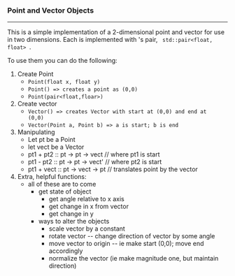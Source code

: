 ### Point and Vector Objects ###
----

This is a simple implementation of a 2-dimensional point and vector for use in two dimensions. Each is implemented with <utility>'s pair, <code> std::pair<float, float> </code>. 

To use them you can do the following:

1. Create Point
    - <code>Point(float x, float y)            </code>
    - <code>Point() => creates a point as (0,0)</code>
    - <code>Point(pair<float,floar>)           </code>
2. Create vector
    - <code>Vector() => creates Vector with start at (0,0) and end at (0,0) </code>
    - <code>Vector(Point a, Point b) => a is start; b is end </code>
3. Manipulating
    - Let pt be a Point
    - let vect be a Vector
    - pt1 + pt2 :: pt -> pt -> vect     // where pt1 is start
    - pt1 - pt2 :: pt -> pt -> vect'    // where pt2 is start
    - pt1 + vect :: pt -> vect -> pt    // translates point by the vector
4. Extra, helpful functions:
    - all of these are to come
        - get state of object
            - get angle relative to x axis
            - get change in x from vector
            - get change in y
        - ways to alter the objects
            - scale vector by a constant
            - rotate vector -- change direction of vector by some angle
            - move vector to origin -- ie make start (0,0); move end accordingly
            - normalize the vector (ie make magnitude one, but maintain direction)


